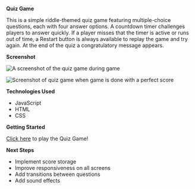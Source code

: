 **Quiz Game**

This is a simple riddle-themed quiz game featuring multiple-choice questions, each with four answer options. A countdown timer challenges players to answer quickly. If a player misses that the timer is active or runs out of time, a Restart button is always available to replay the game and try again. At the end of the quiz a congratulatory message appears.

**Screenshot**

![A screenshot of the quiz game during game](https://i.imgur.com/wrooOVb.png)

![Screenshot of quiz game when game is done with a perfect score](https://i.imgur.com/u0A3bU1.png)

**Technologies Used**
* JavaScript
* HTML
* CSS

**Getting Started**

[Click here](https://gerardosdl.github.io/quiz-game/) to play the Quiz Game!

**Next Steps**
* Implement score storage
* Improve responsiveness on all screens
* Add transitions between questions
* Add sound effects 